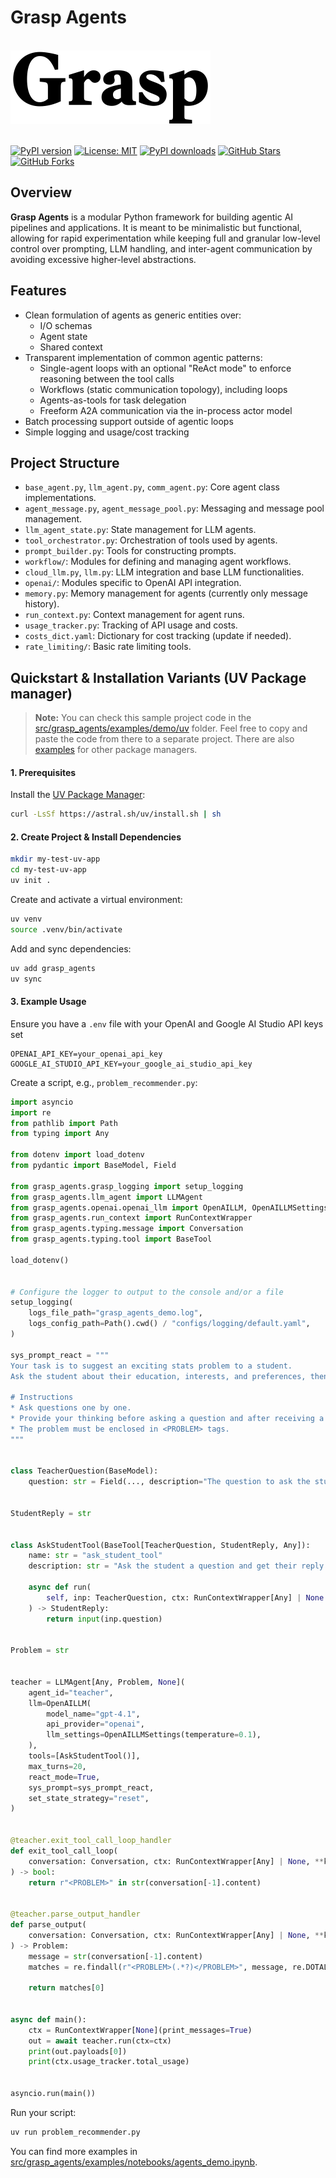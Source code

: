 # Grasp Agents

<br/>
<img src="./.assets/grasp.svg" alt="Grasp Agents" width="320" />
<br/>
<br/>

[![PyPI version](https://badge.fury.io/py/grasp_agents.svg)](https://badge.fury.io/py/grasp-agents)
[![License: MIT](https://img.shields.io/badge/license-MIT-yellow?style=flat-square)](https://mit-license.org/)
[![PyPI downloads](https://img.shields.io/pypi/dm/grasp-agents?style=flat-square)](https://pypi.org/project/grasp-agents/)
[![GitHub Stars](https://img.shields.io/github/stars/grasp-technologies/grasp-agents?style=social)](https://github.com/grasp-technologies/grasp-agents/stargazers)
[![GitHub Forks](https://img.shields.io/github/forks/grasp-technologies/grasp-agents?style=social)](https://github.com/grasp-technologies/grasp-agents/network/members)

## Overview

**Grasp Agents** is a modular Python framework for building agentic AI pipelines and applications. It is meant to be minimalistic but functional, allowing for rapid experimentation while keeping full and granular low-level control over prompting, LLM handling, and inter-agent communication by avoiding excessive higher-level abstractions.

## Features

- Clean formulation of agents as generic entities over:
    * I/O schemas
    * Agent state
    * Shared context
- Transparent implementation of common agentic patterns:
    * Single-agent loops with an optional "ReAct mode" to enforce reasoning between the tool calls
    * Workflows (static communication topology), including loops
    * Agents-as-tools for task delegation
    * Freeform A2A communication via the in-process actor model
- Batch processing support outside of agentic loops
- Simple logging and usage/cost tracking

## Project Structure

- `base_agent.py`, `llm_agent.py`, `comm_agent.py`: Core agent class implementations.
- `agent_message.py`, `agent_message_pool.py`: Messaging and message pool management.
- `llm_agent_state.py`: State management for LLM agents.
- `tool_orchestrator.py`: Orchestration of tools used by agents.
- `prompt_builder.py`: Tools for constructing prompts.
- `workflow/`: Modules for defining and managing agent workflows.
- `cloud_llm.py`, `llm.py`: LLM integration and base LLM functionalities.
- `openai/`: Modules specific to OpenAI API integration.    
- `memory.py`: Memory management for agents (currently only message history).
- `run_context.py`: Context management for agent runs.
- `usage_tracker.py`: Tracking of API usage and costs.
- `costs_dict.yaml`: Dictionary for cost tracking (update if needed).
- `rate_limiting/`: Basic rate limiting tools.

## Quickstart & Installation Variants (UV Package manager)

> **Note:** You can check this sample project code in the [src/grasp_agents/examples/demo/uv](src/grasp_agents/examples/demo/uv) folder. Feel free to copy and paste the code from there to a separate project. There are also [examples](src/grasp_agents/examples/demo/) for other package managers.

#### 1. Prerequisites

Install the [UV Package Manager](https://github.com/astral-sh/uv):

```bash
curl -LsSf https://astral.sh/uv/install.sh | sh
```

#### 2. Create Project & Install Dependencies

```bash
mkdir my-test-uv-app
cd my-test-uv-app
uv init .
```

Create and activate a virtual environment:

```bash
uv venv
source .venv/bin/activate
```

Add and sync dependencies:

```bash
uv add grasp_agents
uv sync
```

#### 3. Example Usage

Ensure you have a `.env` file with your OpenAI and Google AI Studio API keys set

```
OPENAI_API_KEY=your_openai_api_key
GOOGLE_AI_STUDIO_API_KEY=your_google_ai_studio_api_key
```

Create a script, e.g., `problem_recommender.py`:

```python
import asyncio
import re
from pathlib import Path
from typing import Any

from dotenv import load_dotenv
from pydantic import BaseModel, Field

from grasp_agents.grasp_logging import setup_logging
from grasp_agents.llm_agent import LLMAgent
from grasp_agents.openai.openai_llm import OpenAILLM, OpenAILLMSettings
from grasp_agents.run_context import RunContextWrapper
from grasp_agents.typing.message import Conversation
from grasp_agents.typing.tool import BaseTool

load_dotenv()


# Configure the logger to output to the console and/or a file
setup_logging(
    logs_file_path="grasp_agents_demo.log",
    logs_config_path=Path().cwd() / "configs/logging/default.yaml",
)

sys_prompt_react = """
Your task is to suggest an exciting stats problem to a student. 
Ask the student about their education, interests, and preferences, then suggest a problem tailored to them. 

# Instructions
* Ask questions one by one.
* Provide your thinking before asking a question and after receiving a reply.
* The problem must be enclosed in <PROBLEM> tags.
"""


class TeacherQuestion(BaseModel):
    question: str = Field(..., description="The question to ask the student.")


StudentReply = str


class AskStudentTool(BaseTool[TeacherQuestion, StudentReply, Any]):
    name: str = "ask_student_tool"
    description: str = "Ask the student a question and get their reply."

    async def run(
        self, inp: TeacherQuestion, ctx: RunContextWrapper[Any] | None = None
    ) -> StudentReply:
        return input(inp.question)


Problem = str


teacher = LLMAgent[Any, Problem, None](
    agent_id="teacher",
    llm=OpenAILLM(
        model_name="gpt-4.1",
        api_provider="openai",
        llm_settings=OpenAILLMSettings(temperature=0.1),
    ),
    tools=[AskStudentTool()],
    max_turns=20,
    react_mode=True,
    sys_prompt=sys_prompt_react,
    set_state_strategy="reset",
)


@teacher.exit_tool_call_loop_handler
def exit_tool_call_loop(
    conversation: Conversation, ctx: RunContextWrapper[Any] | None, **kwargs: Any
) -> bool:
    return r"<PROBLEM>" in str(conversation[-1].content)


@teacher.parse_output_handler
def parse_output(
    conversation: Conversation, ctx: RunContextWrapper[Any] | None, **kwargs: Any
) -> Problem:
    message = str(conversation[-1].content)
    matches = re.findall(r"<PROBLEM>(.*?)</PROBLEM>", message, re.DOTALL)

    return matches[0]


async def main():
    ctx = RunContextWrapper[None](print_messages=True)
    out = await teacher.run(ctx=ctx)
    print(out.payloads[0])
    print(ctx.usage_tracker.total_usage)


asyncio.run(main())
```

Run your script:

```bash
uv run problem_recommender.py
```

You can find more examples in [src/grasp_agents/examples/notebooks/agents_demo.ipynb](src/grasp_agents/examples/notebooks/agents_demo.ipynb).

